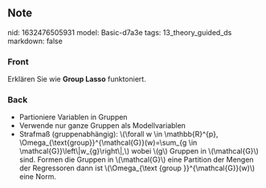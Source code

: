 ## Note
nid: 1632476505931
model: Basic-d7a3e
tags: 13_theory_guided_ds
markdown: false

### Front
Erklären Sie wie <b>Group Lasso</b> funktoniert.

### Back
<ul><li>Partioniere Variablen in Gruppen</li><li>Verwende nur ganze Gruppen als Modellvariablen</li><li>Strafmaß (gruppenabhängig): \(\forall w \in \mathbb{R}^{p}, \Omega_{\text{group}}^{\mathcal{G}}(w)=\sum_{g \in \mathcal{G}}\left\|w_{g}\right\|,\) wobei \(g\) Gruppen in \(\mathcal{G}\) sind. Formen die Gruppen in \(\mathcal{G}\) eine Partition der Mengen der Regressoren dann ist \(\Omega_{\text {group }}^{\mathcal{G}}(w)\) eine Norm. </li></ul>
